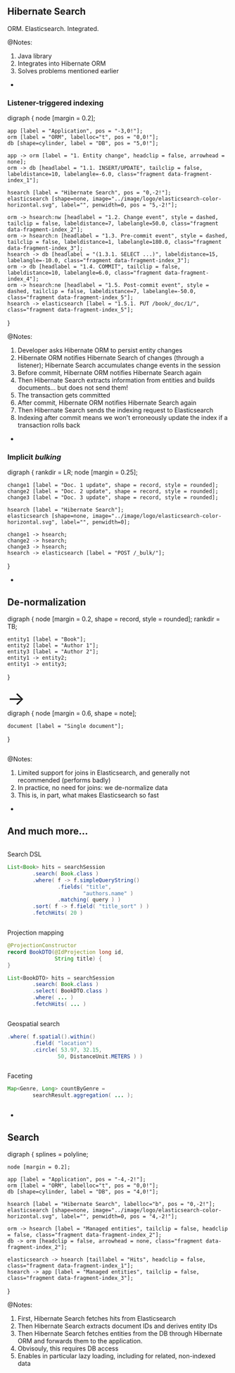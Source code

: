 ## Hibernate Search

ORM. Elasticsearch. Integrated.

@Notes:

1. Java library
1. Integrates into Hibernate ORM
1. Solves problems mentioned earlier

-

<!-- .element: class="nested-fragments-highlight-current" -->
### Listener-triggered indexing

<div class="viz" data-viz-engine="neato" data-width="900"
        data-viz-images="../image/logo/elasticsearch-color-horizontal.svg,200px,100px">
digraph {
	node [margin = 0.2];

	app [label = "Application", pos = "-3,0!"];
	orm [label = "ORM", labelloc="t", pos = "0,0!"];
	db [shape=cylinder, label = "DB", pos = "5,0!"];

	app -> orm [label = "1. Entity change", headclip = false, arrowhead = none];
	orm -> db [headlabel = "1.1. INSERT/UPDATE", tailclip = false, labeldistance=10, labelangle=-6.0, class="fragment data-fragment-index_1"];

	hsearch [label = "Hibernate Search", pos = "0,-2!"];
    elasticsearch [shape=none, image="../image/logo/elasticsearch-color-horizontal.svg", label="", penwidth=0, pos = "5,-2!"];

	orm -> hsearch:nw [headlabel = "1.2. Change event", style = dashed, tailclip = false, labeldistance=7, labelangle=50.0, class="fragment data-fragment-index_2"];
	orm -> hsearch:n [headlabel = "1.3. Pre-commit event", style = dashed, tailclip = false, labeldistance=1, labelangle=180.0, class="fragment data-fragment-index_3"];
	hsearch -> db [headlabel = "(1.3.1. SELECT ...)", labeldistance=15, labelangle=-10.0, class="fragment data-fragment-index_3"];
	orm -> db [headlabel = "1.4. COMMIT", tailclip = false, labeldistance=10, labelangle=6.0, class="fragment data-fragment-index_4"];
    orm -> hsearch:ne [headlabel = "1.5. Post-commit event", style = dashed, tailclip = false, labeldistance=7, labelangle=-50.0, class="fragment data-fragment-index_5"];
	hsearch -> elasticsearch [label = "1.5.1. PUT /book/_doc/1/", class="fragment data-fragment-index_5"];
}
</div>

@Notes:

1. Developer asks Hibernate ORM to persist entity changes
1. Hibernate ORM notifies Hibernate Search of changes (through a listener);
   Hibernate Search accumulates change events in the session
1. Before commit, Hibernate ORM notifies Hibernate Search again
1. Then Hibernate Search extracts information from entities and builds documents... but does not send them!
1. The transaction gets committed
1. After commit, Hibernate ORM notifies Hibernate Search again
1. Then Hibernate Search sends the indexing request to Elasticsearch
1. Indexing after commit means we won't erroneously update the index if a transaction rolls back

-

<!-- .element data-visibility="hidden" -->
### Implicit *bulking*
<div class="viz" data-viz-images="../image/logo/elasticsearch-color-horizontal.svg,200px,100px">
digraph {
	rankdir = LR;
	node [margin = 0.25];

	change1 [label = "Doc. 1 update", shape = record, style = rounded];
	change2 [label = "Doc. 2 update", shape = record, style = rounded];
	change3 [label = "Doc. 3 update", shape = record, style = rounded];

	hsearch [label = "Hibernate Search"];
    elasticsearch [shape=none, image="../image/logo/elasticsearch-color-horizontal.svg", label="", penwidth=0];

	change1 -> hsearch;
	change2 -> hsearch;
	change3 -> hsearch;
	hsearch -> elasticsearch [label = "POST /_bulk/"];
}
</div>

-

<!-- .element: class="grid" -->
## De-normalization
<div class="column">
<div class="viz">
digraph {
	node [margin = 0.2, shape = record, style = rounded];
	rankdir = TB;

	entity1 [label = "Book"];
	entity2 [label = "Author 1"];
	entity3 [label = "Author 2"];
	entity1 -> entity2;
	entity1 -> entity3;
}
</div>
</div>

<div class="column" style="font-size: 3em;">
&rarr;
</div>

<div class="column">
<div class="viz">
digraph {
	node [margin = 0.6, shape = note];

	document [label = "Single document"];
}
</div>
</div>

@Notes:

1. Limited support for joins in Elasticsearch, and generally not recommended (performs badly)
2. In practice, no need for joins: we de-normalize data
3. This is, in part, what makes Elasticsearch so fast

-

<!-- .element class="grid" -->
## And much more...

<div class="column">

Search DSL
```java
List<Book> hits = searchSession
        .search( Book.class )
        .where( f -> f.simpleQueryString()
                .fields( "title",
                        "authors.name" )
                .matching( query ) )
        .sort( f -> f.field( "title_sort" ) )
        .fetchHits( 20 )
```

</div>
<div class="column">

Projection mapping
```java
@ProjectionConstructor
record BookDTO(@IdProjection long id,
               String title) {
}

List<BookDTO> hits = searchSession
        .search( Book.class )
        .select( BookDTO.class )
        .where( ... )
        .fetchHits( ... )
```

</div>
<div class="column">

Geospatial search
```java
.where( f.spatial().within()
        .field( "location")
        .circle( 53.97, 32.15,
                50, DistanceUnit.METERS ) )
```

</div>
<div class="column">

Faceting
```java
Map<Genre, Long> countByGenre =
        searchResult.aggregation( ... );
```

</div>

-

<!-- .element data-visibility="hidden" -->
## Search

<div class="viz" data-viz-engine="neato" data-viz-images="../image/logo/elasticsearch-color-horizontal.svg,200px,100px">
digraph {
	splines = polyline;

	node [margin = 0.2];

	app [label = "Application", pos = "-4,-2!"];
	orm [label = "ORM", labelloc="t", pos = "0,0!"];
	db [shape=cylinder, label = "DB", pos = "4,0!"];

	hsearch [label = "Hibernate Search", labelloc="b", pos = "0,-2!"];
    elasticsearch [shape=none, image="../image/logo/elasticsearch-color-horizontal.svg", label="", penwidth=0, pos = "4,-2!"];

	orm -> hsearch [label = "Managed entities", tailclip = false, headclip = false, class="fragment data-fragment-index_2"];
	db -> orm [headclip = false, arrowhead = none, class="fragment data-fragment-index_2"];

	elasticsearch -> hsearch [taillabel = "Hits", headclip = false, class="fragment data-fragment-index_1"];
	hsearch -> app [label = "Managed entities", tailclip = false, class="fragment data-fragment-index_3"];
}
</div>

@Notes:

1. First, Hibernate Search fetches hits from Elasticsearch
1. Then Hibernate Search extracts document IDs and derives entity IDs
1. Then Hibernate Search fetches entities from the DB through Hibernate ORM
   and forwards them to the application.
1. Obvisouly, this requires DB access
1. Enables in particular lazy loading, including for related, non-indexed data
